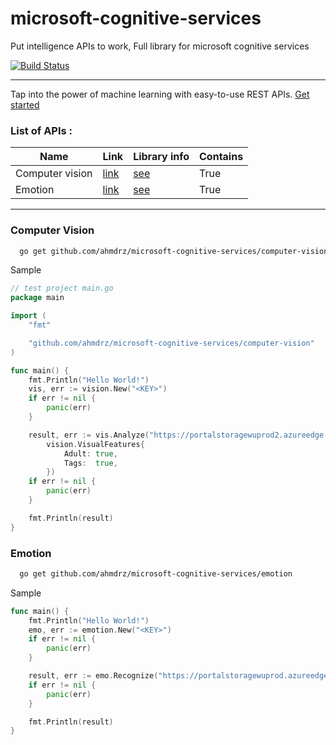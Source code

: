 # microsoft-cognitive-services
Put intelligence APIs to work, Full library for microsoft cognitive services

[![Build Status](https://travis-ci.org/ahmdrz/microsoft-cognitive-services.svg?branch=master)](https://travis-ci.org/ahmdrz/microsoft-cognitive-services)

***

Tap into the power of machine learning with easy-to-use REST APIs. [Get started](https://www.microsoft.com/cognitive-services)

### List of APIs :
|Name|Link|Library info|Contains|
|----|----|----|---|
|Computer vision|[link](https://www.microsoft.com/cognitive-services/en-us/computer-vision-api)|[see](https://github.com/ahmdrz/microsoft-cognitive-services#computer-vision)|True|
|Emotion|[link](https://www.microsoft.com/cognitive-services/en-us/emotion-api)|[see](https://github.com/ahmdrz/microsoft-cognitive-services#emotion)|True|

***

### Computer Vision

```bash
  go get github.com/ahmdrz/microsoft-cognitive-services/computer-vision
```

Sample 

```go
// test project main.go
package main

import (
    "fmt"

    "github.com/ahmdrz/microsoft-cognitive-services/computer-vision"
)

func main() {
    fmt.Println("Hello World!")
    vis, err := vision.New("<KEY>")
    if err != nil {
        panic(err)
    }

    result, err := vis.Analyze("https://portalstoragewuprod2.azureedge.net/vision/Analysis/1.jpg",
        vision.VisualFeatures{
            Adult: true,
            Tags:  true,
        })
    if err != nil {
        panic(err)
    }

    fmt.Println(result)
}
```

### Emotion

```bash
  go get github.com/ahmdrz/microsoft-cognitive-services/emotion
```

Sample 

```go
func main() {
    fmt.Println("Hello World!")
    emo, err := emotion.New("<KEY>")
    if err != nil {
        panic(err)
    }

    result, err := emo.Recognize("https://portalstoragewuprod.azureedge.net/emotion/recognition1.jpg")
    if err != nil {
        panic(err)
    }

    fmt.Println(result)
}
```
